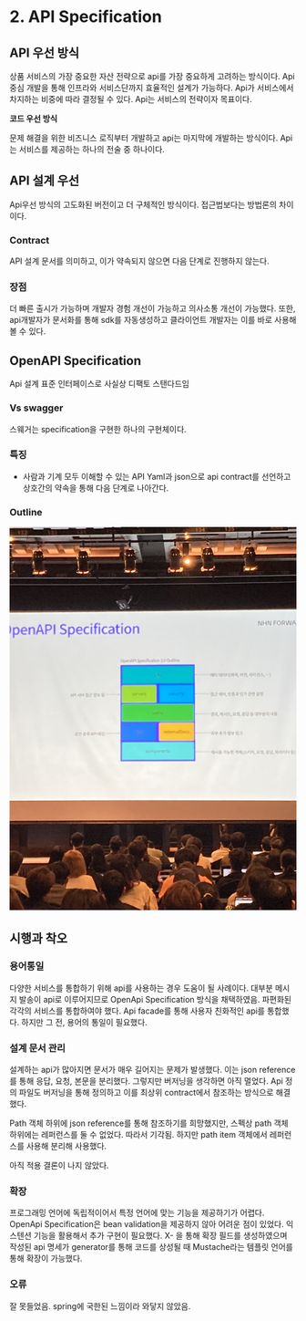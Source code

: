# 2. API Specification

## API 우선 방식

상품 서비스의 가장 중요한 자산 전략으로 api를 가장 중요하게 고려하는 방식이다. Api 중심 개발을 통해 인프라와 서비스단까지 효율적인 설계가 가능하다. Api가 서비스에서 차지하는 비중에 따라 결정될 수 있다. Api는 서비스의 전략이자 목표이다.

**코드 우선 방식**

문제 해결을 위한 비즈니스 로직부터 개발하고 api는 마지막에 개발하는 방식이다. Api는 서비스를 제공하는 하나의 전술 중 하나이다.

## API 설계 우선

Api우선 방식의 고도화된 버전이고 더 구체적인 방식이다. 접근법보다는 방법론의 차이이다.

### Contract

API 설계 문서를 의미하고, 이가 약속되지 않으면 다음 단계로 진행하지 않는다.

### 장점

더 빠른 출시가 가능하며 개발자 경험 개선이 가능하고 의사소통 개선이 가능했다. 또한, api개발자가 문서화를 통해 sdk를 자동생성하고 클라이언트 개발자는 이를 바로 사용해볼 수 있다.

## OpenAPI Specification

Api 설계 표준 인터페이스로 사실상 디팩토 스탠다드임

### Vs swagger

스웨거는 specification을 구현한 하나의 구현체이다.

### 특징

- 사람과 기계 모두 이해할 수 있는 API
  Yaml과 json으로 api contract를 선언하고 상호간의 약속을 통해 다음 단계로 나아간다.

### Outline

![1E7BF3AB-C40D-4FEA-9C04-83CE9760F75D.jpeg](assets/1E7BF3AB-C40D-4FEA-9C04-83CE9760F75D.jpeg)

## 시행과 착오

### **용어통일**

다양한 서비스를 통합하기 위해 api를 사용하는 경우 도움이 될 사례이다. 대부분 메시지 발송이 api로 이루어지므로 OpenApi Specification 방식을 채택하였음. 파편화된 각각의 서비스를 통합하여야 했다. Api facade를 통해 사용자 친화적인 api를 통합했다. 하지만 그 전, 용어의 통일이 필요했다.

### 설계 문서 관리

설계하는 api가 많아지면 문서가 매우 길어지는 문제가 발생했다. 이는 json reference를 통해 응답, 요청, 본문을 분리했다. 그렇지만 버저닝을 생각하면 아직 멀었다. Api 정의 파일도 버저닝을 통해 정의하고 이를 최상위 contract에서 참조하는 방식으로 해결했다.

Path 객체 하위에 json reference를 통해 참조하기를 희망했지만, 스펙상 path 객체 하위에는 레퍼런스를 둘 수 없었다. 따라서 기각됨. 하지만 path item 객체에서 레퍼런스를 사용해 분리해 사용했다.

아직 적용 결론이 나지 않았다.

### 확장

프로그래밍 언어에 독립적이어서 특정 언어에 맞는 기능을 제공하기가 어렵다. OpenApi Specification은 bean validation을 제공하지 않아 어려운 점이 있었다. 익스텐션 기능을 활용해서 추가 구현이 필요했다. X- 을 통해 확장 필드를 생성하였으며 작성된 api 명세가 generator를 통해 코드를 상성될 때 Mustache라는 템플릿 언어를 통해 확장이 가능했다.

### 오류

잘 못들었음. spring에 국한된 느낌이라 와닿지 않았음.
